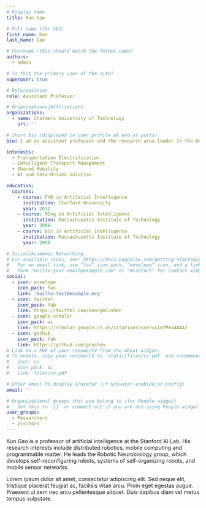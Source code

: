 ```yaml
---
# Display name
title: Kun Gao

# Full name (for SEO)
first_name: Kun
last_name: Gao

# Username (this should match the folder name)
authors:
  - admin

# Is this the primary user of the site?
superuser: true

# Role/position
role: Assistant Professor

# Organizations/Affiliations
organizations:
  - name: Chalmers University of Technology
    url: ''

# Short bio (displayed in user profile at end of posts)
bio: I am an assistant professor and the research area leader in the Urban Mobility Systems research group at Chalmers University of Technology. My research works on promoting sustainable mobility with focuses on electrification, shared and connected mobility, and data-driven methods. Special interests are attached to establishing new approaches and tools for system planning, optimization and evaluation of emerging transport systems leveraging big data and machine learning. The overall goal is to facilitate the development of a safer, more sustainable and equitable transportation system. My research in above areas has been supported by JPI Urban Europe, FORMAS, Swedish Innovation Agency, Swedish Energy Agency, and Chalmers AoA Transport/Energy.

interests:
  - Transportation Electrification
  - Intelligent Transport Management
  - Shared Mobility
  - AI and Data-Driven Solution

education:
  courses:
    - course: PhD in Artificial Intelligence
      institution: Stanford University
      year: 2012
    - course: MEng in Artificial Intelligence
      institution: Massachusetts Institute of Technology
      year: 2009
    - course: BSc in Artificial Intelligence
      institution: Massachusetts Institute of Technology
      year: 2008

# Social/Academic Networking
# For available icons, see: https://docs.hugoblox.com/getting-started/page-builder/#icons
#   For an email link, use "fas" icon pack, "envelope" icon, and a link in the
#   form "mailto:your-email@example.com" or "#contact" for contact widget.
social:
  - icon: envelope
    icon_pack: fas
    link: 'mailto:test@example.org'
  - icon: twitter
    icon_pack: fab
    link: https://twitter.com/GeorgeCushen
  - icon: google-scholar
    icon_pack: ai
    link: https://scholar.google.co.uk/citations?user=sIwtMXoAAAAJ
  - icon: github
    icon_pack: fab
    link: https://github.com/gcushen
# Link to a PDF of your resume/CV from the About widget.
# To enable, copy your resume/CV to `static/files/cv.pdf` and uncomment the lines below.
# - icon: cv
#   icon_pack: ai
#   link: files/cv.pdf

# Enter email to display Gravatar (if Gravatar enabled in Config)
email: ''

# Organizational groups that you belong to (for People widget)
#   Set this to `[]` or comment out if you are not using People widget.
user_groups:
  - Researchers
  - Visitors
---
```


Kun Gao is a professor of artificial intelligence at the Stanford AI Lab. His research interests include distributed robotics, mobile computing and programmable matter. He leads the Robotic Neurobiology group, which develops self-reconfiguring robots, systems of self-organizing robots, and mobile sensor networks.

Lorem ipsum dolor sit amet, consectetur adipiscing elit. Sed neque elit, tristique placerat feugiat ac, facilisis vitae arcu. Proin eget egestas augue. Praesent ut sem nec arcu pellentesque aliquet. Duis dapibus diam vel metus tempus vulputate.
